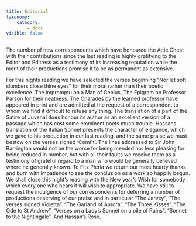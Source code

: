 ```yaml
---
title: Editorial
taxonomy:
    category:
        - docs
visible: false
---
```


The number of new correspondents which have honoured the Attic Chest with their contributions since the last reading is highly gratifying to the Editor and Editress as a testimony of its increasing reputation while the merit of their productions promise it to be as permanent as extensive.

For this nights reading we have selected the verses beginning “Nor let soft slumbers close thine eyes” for their moral rather than their poetic excellence. The Impromptu on a Man of Genius, The Epigram on Professor Parson for their neatness. The Charades by the learned professor have appeared in print and are admitted at the request of a correspondent to whom we find it difficult to refuse any thing. The translation of a part of the Satire of Juvenal does honour its author as an excellent version of a passage which has cost some emminent poets much trouble. Hassans translation of the Italian Sonnet presents the character of elegance, which we gave to his production in our last reading, and the same praise we must bestow on the verses signed ‘Comfit’. The lines addressed to Sir John Barrington would not be the worse for being mended nor less pleasing for being reduced in number, but with all their faults we receive them as a testimony of grateful regard to a man who would be generally believed where he generally known. To Fitz Pieria we return our most hearty thanks and burn with impatience to see the conclusion os a work so happily begun. We shall close this night’s reading with the New year’s Wish for somebody which every one who hears it will wish to appropriate. We have still to request the indulgence of our correspondents for deferring a number of productions deserving of our praise and in particular “The Jarvey”, “The verses signed Violetta”. “The Garland of Aurora”. “The Three Kisses”. “The Ode to St Andrew”. “Verses on a Lady’s Sonnet on a pile of Ruins”. “Sonnet to the Nightingale”. And Hassan’s Rose.